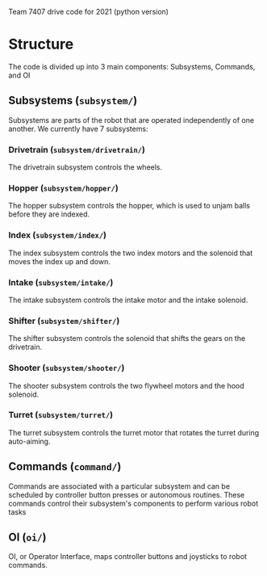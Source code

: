 Team 7407 drive code for 2021 (python version)

# Structure
The code is divided up into 3 main components: Subsystems, Commands, and OI


## Subsystems (`subsystem/`)
Subsystems are parts of the robot that are operated independently of one another. We currently have 7 subsystems:

### Drivetrain (`subsystem/drivetrain/`)
The drivetrain subsystem controls the wheels.

### Hopper (`subsystem/hopper/`)
The hopper subsystem controls the hopper, which is used to unjam balls before they are indexed.

### Index (`subsystem/index/`)
The index subsystem controls the two index motors and the solenoid that moves the index up and down.

### Intake (`subsystem/intake/`)
The intake subsystem controls the intake motor and the intake solenoid.

### Shifter (`subsystem/shifter/`)
The shifter subsystem controls the solenoid that shifts the gears on the drivetrain.

### Shooter (`subsystem/shooter/`)
The shooter subsystem controls the two flywheel motors and the hood solenoid.

### Turret (`subsystem/turret/`)
The turret subsystem controls the turret motor that rotates the turret during auto-aiming.


## Commands (`command/`)
Commands are associated with a particular subsystem and can be scheduled by controller button presses or autonomous
routines. These commands control their subsystem's components to perform various robot tasks


## OI (`oi/`)
OI, or Operator Interface, maps controller buttons and joysticks to robot commands. 
